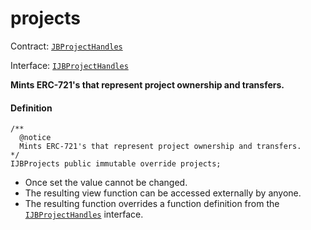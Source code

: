# projects

Contract: [`JBProjectHandles`](/v4/deprecated/v2/contracts/or-utilities/jbprojecthandles/README.md)​‌

Interface: [`IJBProjectHandles`](/v4/deprecated/v2/interfaces/ijbprojecthandles.md)

**Mints ERC-721's that represent project ownership and transfers.**

#### Definition

```
/**
  @notice
  Mints ERC-721's that represent project ownership and transfers.
*/
IJBProjects public immutable override projects;
```

* Once set the value cannot be changed.
* The resulting view function can be accessed externally by anyone.
* The resulting function overrides a function definition from the [`IJBProjectHandles`](/v4/deprecated/v2/interfaces/ijbprojecthandles.md) interface.
